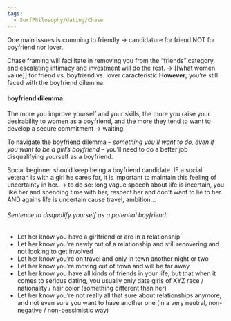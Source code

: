 ```yaml
---
tags:
  - SurfPhilosophy/dating/Chase
---
```


One main issues is comming to friendly -> candidature for friend NOT for boyfriend nor lover.

Chase framing will facilitate in removing you from the “friends” category, and escalating intimacy and investment will do the rest. 
-> [[what women value]] for friend vs. boyfriend vs. lover caracteristic
**However**, you’re still faced with the boyfriend dilemma.

#### boyfriend dilemma
The more you improve yourself and your skills, the more you raise your desirability to women as a boyfriend, and the more they tend to want to develop a secure commitment -> waiting.

To navigate the boyfriend dilemma – *something you’ll want to do, even if you want to be a girl’s boyfriend* – you’ll need to do a better job disqualifying yourself as a boyfriend. 

Social beginner should keep being a boyfriend candidate. 
IF a social veteran is with a girl he cares for, it is important to maintain this feeling of uncertainty in her. 
-> to do so: long vague speech about life is incertain, you like her and spending time with her, respect her and don't want to lie to her. AND agains life is uncertain cause travel, ambition...
###### Sentence to disqualify yourself as a potential boyfriend:
- Let her know you have a girlfriend or are in a relationship
- Let her know you’re newly out of a relationship and still recovering and not looking to get involved
- Let her know you’re on travel and only in town another night or two
- Let her know you’re moving out of town and will be far away
- Let her know you have all kinds of friends in your life, but that when it comes to serious dating, you usually only date girls of XYZ race / nationality / hair color (something different than her)
- Let her know you’re not really all that sure about relationships anymore, and not even sure you want to have another one (in a very neutral, non-negative / non-pessimistic way)




